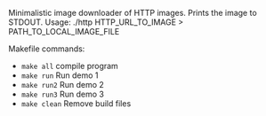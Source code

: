 Minimalistic image downloader of HTTP images. Prints the image to STDOUT.
Usage: ./http HTTP_URL_TO_IMAGE > PATH_TO_LOCAL_IMAGE_FILE

Makefile commands:
 - `make all` compile program
 - `make run` Run demo 1
 - `make run2` Run demo 2
 - `make run3` Run demo 3
 - `make clean` Remove build files
